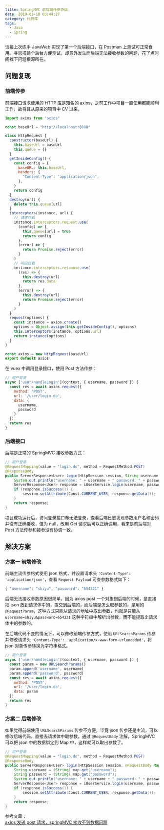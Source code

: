 ```yaml
---
title: SpringMVC 前后端传参协调
date: 2019-03-18 03:44:27
category: 代码库
tags:
  - Java
  - Spring
---
```


话接上次练手 JavaWeb 实现了第一个后端接口，在 Postman 上测试可正常食用。寻思搭建个后台方便测试，却意外发生而后端无法接收参数的问题，花了点时间找下问题根源所在。

## 问题复现

### 前端传参

前端接口请求使用的 HTTP 库是知名的 [axios](https://github.com/axios/axios)，之前工作中项目一直使用都能顺利工作，故将其从原来的项目中 CV 过来。

```javascript
import axios from "axios"

const baseUrl = "http://localhost:8088"

class HttpRequest {
  constructor(baseUrl) {
    this.baseUrl = baseUrl
    this.queue = {}
  }
  getInsideConfig() {
    const config = {
      baseURL: this.baseUrl,
      headers: {
        "Content-Type": "application/json",
      },
    }
    return config
  }
  destroy(url) {
    delete this.queue[url]
  }
  interceptors(instance, url) {
    // 请求拦截
    instance.interceptors.request.use(
      (config) => {
        this.queue[url] = true
        return config
      },
      (error) => {
        return Promise.reject(error)
      }
    )
    // 响应拦截
    instance.interceptors.response.use(
      (res) => {
        this.destroy(url)
        return res.data
      },
      (error) => {
        this.destroy(url)
        return Promise.reject(error)
      }
    )
  }
  request(options) {
    const instance = axios.create()
    options = Object.assign(this.getInsideConfig(), options)
    this.interceptors(instance, options.url)
    return instance(options)
  }
}

const axios = new HttpRequest(baseUrl)
export default axios
```

在 vuex 中调用登录接口，使用 Post 方法传参：

```javascript
// 用户登录
async ['user/handleLogin'](context, { username, password }) {
  const res = await axios.request({
    method: 'POST',
    url: '/user/login.do',
    data: {
      username,
      password
    }
  })
  return res
}
```

### 后端接口

后端是正常的 SpringMVC 接收参数方式：

```java
// 用户登录
@RequestMapping(value = "login.do", method = RequestMethod.POST)
@ResponseBody
public ServerResponse<User> login(HttpSession session, String username, String password) {
    System.out.println("username: " + username + " password: " + password);
    ServerResponse<User> response = iUserService.login(username, password);
    if (response.isSuccess()) {
        session.setAttribute(Const.CURRENT_USER, response.getData());
    }
    return response;
}
```

项目成功运行后，访问登录接口却无法登录，查看后端日志发现参数用户名和密码并没有正确接收，值为 null，改用 Get 请求后可以正确调用，看来是前后端对 Post 方法传参和接参没有协调一致。

## 解决方案

### 方案一 前端修改

前端主流传参格式使用 json 格式，并设置请求头 `'Content-Type': 'application/json'`，查看 `Request Payload` 可查参数格式如下：

```javascript
{ "username": "shiyu", "password": "654321" }
```

后端无法接收参数原因很简单，因为 axios post 一个对象到后端的时候，是直接把 json 放到请求体中的，提交到后端的，而后端是怎么取参数的，是用的 `@RequestParam`，这种方式只能从请求的地址中取出参数，也就是只能从 `username=shiyu&password=654321` 这种字符串中解析出参数，而不能提取出请求体中的参数的。

在后端代码不变的情况下，可以修改前端传参方式，使用 `URLSearchParams` 传参并修改请求头 `'Content-Type': 'application/x-www-form-urlencoded'`，将 json 对象传参转换为字符串格式。

```javascript
// 用户登录
async ['user/handleLogin'](context, { username, password }) {
  const param = new URLSearchParams()
  param.append('username', username)
  param.append('password', password)
  const res = await axios.request({
    method: 'POST',
    url: '/user/login.do',
    data: param
  })
  return res
}
```

### 方案二 后端修改

如果觉得前端使用 `URLSearchParams` 传参不方便，毕竟 json 传参还是主流，可以修改后端代码，直接去请求体中取参数。通过 `@RequestBody` 注解，SpringMVC 可以把 json 中的数据绑定到 Map 中，这样就可以取出参数了。

```java
// 用户登录
@RequestMapping(value = "login.do", method = RequestMethod.POST)
@ResponseBody
public ServerResponse<User> login(HttpSession session, @RequestBody Map map) {
    String username = (String) map.get("username");
    String password = (String) map.get("password");
    System.out.println("username: " + username + " password: " + password);
    ServerResponse<User> response = iUserService.login(username, password);
    if (response.isSuccess()) {
        session.setAttribute(Const.CURRENT_USER, response.getData());
    }
    return response;
}
```

参考文章：  
[axios 发送 post 请求，springMVC 接收不到数据问题](https://www.jianshu.com/p/042632dec9fb)
